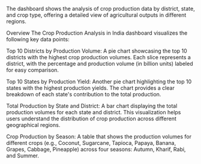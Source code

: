 The dashboard shows the analysis of crop production data by district, state, and crop type, offering a detailed view of agricultural outputs in different regions.

Overview
The Crop Production Analysis in India dashboard visualizes the following key data points:

Top 10 Districts by Production Volume: A pie chart showcasing the top 10 districts with the highest crop production volumes. Each slice represents a district, with the percentage and production volume (in billion units) labeled for easy comparison.

Top 10 States by Production Yield: Another pie chart highlighting the top 10 states with the highest production yields. The chart provides a clear breakdown of each state's contribution to the total production.

Total Production by State and District: A bar chart displaying the total production volumes for each state and district. This visualization helps users understand the distribution of crop production across different geographical regions.

Crop Production by Season: A table that shows the production volumes for different crops (e.g., Coconut, Sugarcane, Tapioca, Papaya, Banana, Grapes, Cabbage, Pineapple) across four seasons: Autumn, Kharif, Rabi, and Summer.

